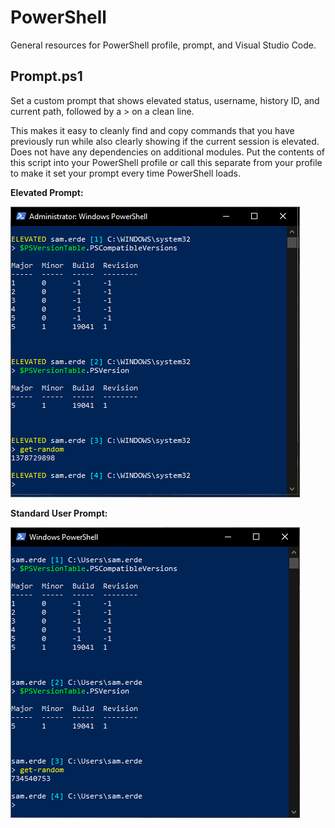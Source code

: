 # PowerShell
General resources for PowerShell profile, prompt, and Visual Studio Code. 

## Prompt.ps1
Set a custom prompt that shows elevated status, username, history ID, and current path, followed by a > on a clean line. 

This makes it easy to cleanly find and copy commands that you have previously run while also clearly showing if the current session is elevated. Does not have any dependencies on additional modules. Put the contents of this script into your PowerShell profile or call this separate from your profile to make it set your prompt every time PowerShell loads.

**Elevated Prompt:**

![Elevated Prompt](/images/prompt-elevated.png)

**Standard User Prompt:**

![Standard Prompt](/images/prompt-not-elevated.png)
